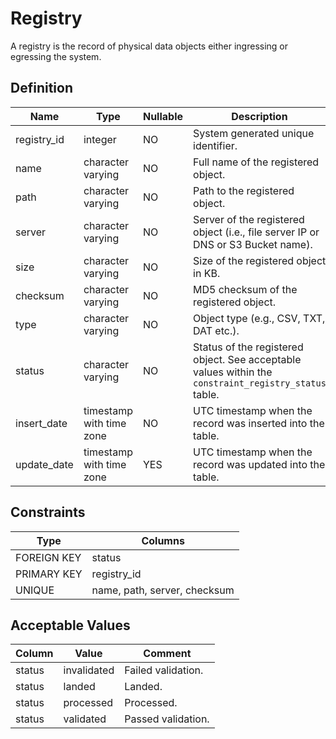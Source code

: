 # Registry

A registry is the record of physical data objects either ingressing or egressing the system.

## Definition

<!-- definition -->
| Name        | Type                     | Nullable | Description                                                                                           |
| ----------- | ------------------------ | -------- | ----------------------------------------------------------------------------------------------------- |
| registry_id | integer                  | NO       | System generated unique identifier.                                                                   |
| name        | character varying        | NO       | Full name of the registered object.                                                                   |
| path        | character varying        | NO       | Path to the registered object.                                                                        |
| server      | character varying        | NO       | Server of the registered object (i.e., file server IP or DNS or S3 Bucket name).                      |
| size        | character varying        | NO       | Size of the registered object in KB.                                                                  |
| checksum    | character varying        | NO       | MD5 checksum of the registered object.                                                                |
| type        | character varying        | NO       | Object type (e.g., CSV, TXT, DAT etc.).                                                               |
| status      | character varying        | NO       | Status of the registered object. See acceptable values within the `constraint_registry_status` table. |
| insert_date | timestamp with time zone | NO       | UTC timestamp when the record was inserted into the table.                                            |
| update_date | timestamp with time zone | YES      | UTC timestamp when the record was updated into the table.                                             |
<!-- definitionstop -->

## Constraints

<!-- constraint -->
| Type        | Columns                      |
| ----------- | ---------------------------- |
| FOREIGN KEY | status                       |
| PRIMARY KEY | registry_id                  |
| UNIQUE      | name, path, server, checksum |
<!-- constraintstop -->

## Acceptable Values

<!-- acceptablevalues -->
| Column | Value       | Comment            |
| ------ | ----------- | ------------------ |
| status | invalidated | Failed validation. |
| status | landed      | Landed.            |
| status | processed   | Processed.         |
| status | validated   | Passed validation. |
<!-- acceptablevaluesstop -->
